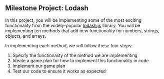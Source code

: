 ## Milestone Project: Lodash

In this project, you will be implementing some of the most exciting functionality from the widely-popular [lodash.js](https://lodash.com/docs/4.17.10/) library. You will be implementing ten methods that add new functionality for numbers, strings, objects, and arrays.

In implementing each method, we will follow these four steps:
1. Specify the functionality of the method we are implementing
2. Ideate a game plan for how to implement this functionality in code
3. Implement our game plan
4. Test our code to ensure it works as expected
